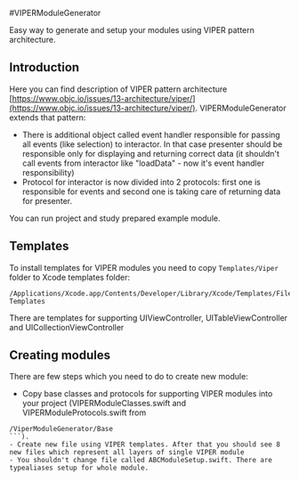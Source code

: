 #VIPERModuleGenerator

Easy way to generate and setup your modules using VIPER pattern architecture.


## Introduction

Here you can find description of VIPER pattern architecture [https://www.objc.io/issues/13-architecture/viper/](https://www.objc.io/issues/13-architecture/viper/).
VIPERModuleGenerator extends that pattern:

- There is additional object called event handler responsible for passing all events (like selection) to interactor. In that case presenter should be responsible only for displaying and returning correct data (it shouldn't call events from interactor like "loadData" - now it's event handler responsibility)
- Protocol for interactor is now divided into 2 protocols: first one is responsible for events and second one is taking care of returning data for presenter.

You can run project and study prepared example module.

## Templates

To install templates for VIPER modules you need to copy ```Templates/Viper``` folder to Xcode templates folder:

```
/Applications/Xcode.app/Contents/Developer/Library/Xcode/Templates/File Templates
```
There are templates for supporting UIViewController, UITableViewController and UICollectionViewController

## Creating modules

There are few steps which you need to do to create new module:

- Copy base classes and protocols for supporting VIPER modules into your project (VIPERModuleClasses.swift and VIPERModuleProtocols.swift from 
```
/ViperModuleGenerator/Base
```). 
- Create new file using VIPER templates. After that you should see 8 new files which represent all layers of single VIPER module
- You shouldn't change file called ABCModuleSetup.swift. There are typealiases setup for whole module. 

